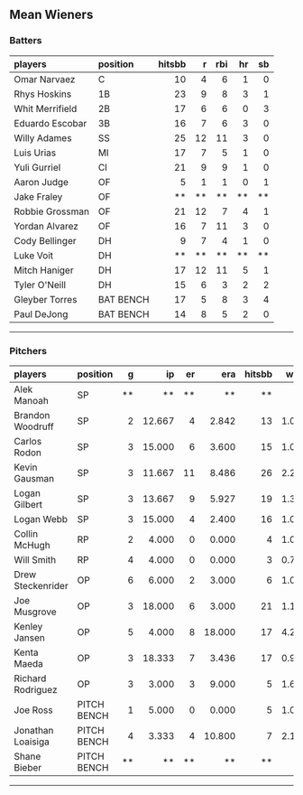 ## Mean Wieners

### Batters

 
|players         |position  | hitsbb|  r| rbi| hr| sb| 
|:---------------|:---------|------:|--:|---:|--:|--:| 
|Omar Narvaez    |C         |     10|  4|   6|  1|  0| 
|Rhys Hoskins    |1B        |     23|  9|   8|  3|  1| 
|Whit Merrifield |2B        |     17|  6|   6|  0|  3| 
|Eduardo Escobar |3B        |     16|  7|   6|  3|  0| 
|Willy Adames    |SS        |     25| 12|  11|  3|  0| 
|Luis Urias      |MI        |     17|  7|   5|  1|  0| 
|Yuli Gurriel    |CI        |     21|  9|   9|  1|  0| 
|Aaron Judge     |OF        |      5|  1|   1|  0|  1| 
|Jake Fraley     |OF        |     **| **|  **| **| **| 
|Robbie Grossman |OF        |     21| 12|   7|  4|  1| 
|Yordan Alvarez  |OF        |     16|  7|  11|  3|  0| 
|Cody Bellinger  |DH        |      9|  7|   4|  1|  0| 
|Luke Voit       |DH        |     **| **|  **| **| **| 
|Mitch Haniger   |DH        |     17| 12|  11|  5|  1| 
|Tyler O'Neill   |DH        |     15|  6|   3|  2|  2| 
|Gleyber Torres  |BAT BENCH |     17|  5|   8|  3|  4| 
|Paul DeJong     |BAT BENCH |     14|  8|   5|  2|  0| 

* * *

### Pitchers

 
|players           |position    |  g|     ip| er|    era| hitsbb|  whip| so|  w| sv| 
|:-----------------|:-----------|--:|------:|--:|------:|------:|-----:|--:|--:|--:| 
|Alek Manoah       |SP          | **|     **| **|     **|     **|    **| **| **| **| 
|Brandon Woodruff  |SP          |  2| 12.667|  4|  2.842|     13| 1.026| 17|  0|  0| 
|Carlos Rodon      |SP          |  3| 15.000|  6|  3.600|     15| 1.000| 19|  1|  0| 
|Kevin Gausman     |SP          |  3| 11.667| 11|  8.486|     26| 2.229| 16|  0|  0| 
|Logan Gilbert     |SP          |  3| 13.667|  9|  5.927|     19| 1.390| 20|  2|  0| 
|Logan Webb        |SP          |  3| 15.000|  4|  2.400|     16| 1.067| 12|  0|  0| 
|Collin McHugh     |RP          |  2|  4.000|  0|  0.000|      4| 1.000|  5|  1|  0| 
|Will Smith        |RP          |  4|  4.000|  0|  0.000|      3| 0.750|  4|  0|  3| 
|Drew Steckenrider |OP          |  6|  6.000|  2|  3.000|      6| 1.000|  3|  0|  1| 
|Joe Musgrove      |OP          |  3| 18.000|  6|  3.000|     21| 1.167| 18|  2|  0| 
|Kenley Jansen     |OP          |  5|  4.000|  8| 18.000|     17| 4.250|  7|  0|  1| 
|Kenta Maeda       |OP          |  3| 18.333|  7|  3.436|     17| 0.927| 19|  0|  0| 
|Richard Rodriguez |OP          |  3|  3.000|  3|  9.000|      5| 1.667|  4|  0|  2| 
|Joe Ross          |PITCH BENCH |  1|  5.000|  0|  0.000|      5| 1.000|  4|  0|  0| 
|Jonathan Loaisiga |PITCH BENCH |  4|  3.333|  4| 10.800|      7| 2.100|  4|  0|  0| 
|Shane Bieber      |PITCH BENCH | **|     **| **|     **|     **|    **| **| **| **| 


* * *


